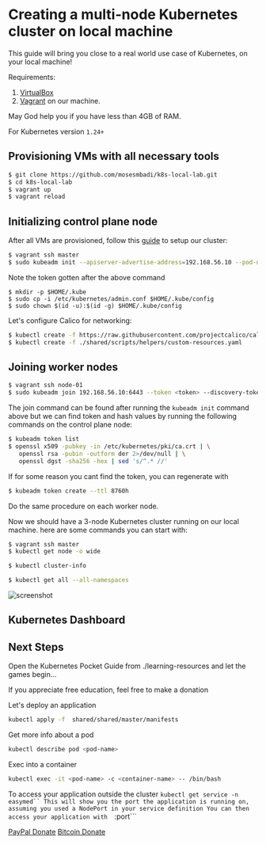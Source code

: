 # Creating a multi-node Kubernetes cluster on local machine
This guide will bring you close to a real world use case of Kubernetes, on your local machine!

Requirements:
1. [VirtualBox](https://www.virtualbox.org/) 
2. [Vagrant](https://www.vagrantup.com/) on our machine. 

May God help you if you have less than 4GB of RAM.

For Kubernetes version `1.24+`

## Provisioning VMs with all necessary tools
```sh
$ git clone https://github.com/mosesmbadi/k8s-local-lab.git
$ cd k8s-local-lab
$ vagrant up
$ vagrant reload
```

## Initializing control plane node
After all VMs are provisioned, follow this [guide](https://kubernetes.io/docs/setup/production-environment/tools/kubeadm/create-cluster-kubeadm/) to setup our cluster:

```sh
$ vagrant ssh master
$ sudo kubeadm init --apiserver-advertise-address=192.168.56.10 --pod-network-cidr=10.244.0.0/16
```
Note the token gotten after the above command

```
$ mkdir -p $HOME/.kube
$ sudo cp -i /etc/kubernetes/admin.conf $HOME/.kube/config
$ sudo chown $(id -u):$(id -g) $HOME/.kube/config
```
Let's configure Calico for networking:
```sh
$ kubectl create -f https://raw.githubusercontent.com/projectcalico/calico/v3.27.0/manifests/tigera-operator.yaml
$ kubectl create -f ./shared/scripts/helpers/custom-resources.yaml
```

## Joining worker nodes
```sh
$ vagrant ssh node-01
$ sudo kubeadm join 192.168.56.10:6443 --token <token> --discovery-token-ca-cert-hash sha256:<hash>
```
The join command can be found after running the `kubeadm init` command above but we can find token and hash values by running the following commands on the control plane node:

```sh
$ kubeadm token list
$ openssl x509 -pubkey -in /etc/kubernetes/pki/ca.crt | \
   openssl rsa -pubin -outform der 2>/dev/null | \
   openssl dgst -sha256 -hex | sed 's/^.* //'
```
If for some reason you cant find the token, you can regenerate with
```sh
$ kubeadm token create --ttl 8760h
```

Do the same procedure on each worker node.

Now we should have a 3-node Kubernetes cluster running on our local machine.
here are some commands you can start with:

```sh
$ vagrant ssh master
$ kubectl get node -o wide
```

```sh
$ kubectl cluster-info
```

```sh
$ kubectl get all --all-namespaces

```


![screenshot](./screenshots/k8s-local-dev.png)


## Kubernetes Dashboard

## Next Steps
Open the Kubernetes Pocket Guide from ./learning-resources
and let the games begin...

If you appreciate free education, feel free to make a donation


Let's deploy an application
```sh
kubectl apply -f  shared/shared/master/manifests
```

Get more info about a pod
```sh
kubectl describe pod <pod-name>
```

Exec into a container
```sh
kubectl exec -it <pod-name> -c <container-name> -- /bin/bash
```

To access your application outside the cluster 
```kubectl get service -n easymed``
This will show you the port the application is running on, assuming you used a NodePort in your service definition
You can then access your application with 
```<node-ipaddress>:port```


[PayPal Donate](https://www.paypal.com/donate/?hosted_button_id=45A3RRNJMNAGQ)
[Bitcoin Donate](bc1q9cymjyzt7zj28zcztjafys0sur329gektd4zzh)